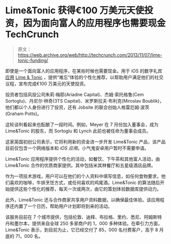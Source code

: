 # Lime&Tonic 获得€100 万美元天使投资，因为面向富人的应用程序也需要现金 TechCrunch

> 原文：<https://web.archive.org/web/http://techcrunch.com/2013/11/07/lime-tonic-funding/>

即使是一个面向富人的应用程序，在某些时候也需要现金。用于 iOS 的数字礼宾[应用](https://web.archive.org/web/20230128102006/https://techcrunch.com/2013/08/28/afternoon-tea/) [Lime & Tonic](https://web.archive.org/web/20230128102006/http://www.limeandtonic.com/) ，提供“难忘”体验的个性化推荐，以帮助用户满足他们的社交议程，宣布完成€100 万美元的天使投资。

投资者包括风投公司朱莉·梅耶(Ariadne Capital)、杰姆·索托格鲁(Cem Sortoglu)、丹尼尔·林奇(3TS Capital)、米罗斯拉夫·布利克(Miroslav Boublik)，他们都以个人身份进行了投资，还有 Jobsite 的联合创始人格雷厄姆·波茨(Graham Potts)。

这轮谈判看起来也酝酿了一段时间。例如，Meyer 在 7 月份加入董事会，成为 Lime&Tonic 的股东，而 Sortoglu 和 Lynch 此前也被任命为董事会成员。

这家英国初创公司表示，它将利用新的资金进一步开发 Lime&Tonic 产品，该产品目前仅包含一个网络版本和 *iOS 应用*。小气鬼安卓用户暂时不需要申请。

Lime&Tonic 应用程序提供个性化的活动，如餐饮、下午茶和其他富人活动，由 Lime&Tonic 合作的优质商家提供。其中包括米其林餐厅和五星级酒店品牌。

作为一项技术游戏，用户可以在他们的个人资料中填写信息，如任何食物要求，他们喜欢的咖啡，牛排烹饪方式，或任何喜欢的鸡尾酒。Lime&Tonic 的算法随后开始提供这些个性化的推荐，每天一次或两次，由它的策划体验数据库提供动力。

此外，Lime&Tonic 还与合作商家共享用户资料数据，以确保最佳体验。该应用程序还内置了一个日历，帮助用户计划即将到来的活动。

该服务目前在 7 个城市提供，包括伦敦、迪拜、布拉格、里约、悉尼、阿姆斯特丹和墨尔本，提供来自全球 250 多家商户的 1，000 多种体验。在牵引力方面，Lime&Tonic 表示，到目前为止，它已经交付了 85，000 名付费客户，高于 8 月底的 71，000 名。